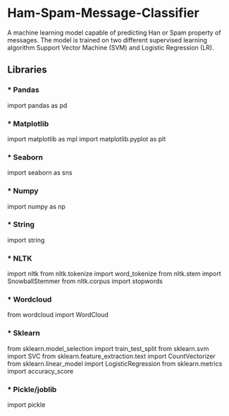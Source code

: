 # Ham-Spam-Message-Classifier
A machine learning model capable of predicting Han or Spam property of messages. The model is trained on two different supervised learning algorithm Support Vector Machine (SVM) and Logistic Regression (LR). 

## Libraries 
### * Pandas
import pandas as pd
### * Matplotlib
import matplotlib as mpl
import matplotlib.pyplot as plt
### * Seaborn
import seaborn as sns
### * Numpy
import numpy as np
### * String
import string
### * NLTK
import nltk
from nltk.tokenize import word_tokenize
from nltk.stem import SnowballStemmer
from nltk.corpus import stopwords
### * Wordcloud
from wordcloud import WordCloud
### * Sklearn
from sklearn.model_selection import train_test_split
from sklearn.svm import SVC
from sklearn.feature_extraction.text import CountVectorizer
from sklearn.linear_model import LogisticRegression
from sklearn.metrics import accuracy_score
### * Pickle/joblib
import pickle
